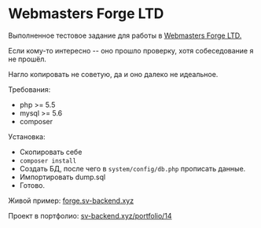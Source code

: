 # Webmasters Forge LTD
Выполненное тестовое задание для работы в [Webmasters Forge LTD.](http://webmasters-forge.net)

Если кому-то интересно -- оно прошло проверку, хотя собеседование я не прошёл.

Нагло копировать не советую, да и оно далеко не идеальное.

Требования:
* php >= 5.5
* mysql >= 5.6
* composer

Уcтановка:
* Скопировать себе
* `composer install`
* Создать БД, после чего в `system/config/db.php` прописать данные.
* Импортировать dump.sql
* Готово.

Живой пример:
[forge.sv-backend.xyz](http://forge.sv-backend.xyz)

Проект в портфолио:
[sv-backend.xyz/portfolio/14](http://sv-backend.xyz/portfolio/14)
